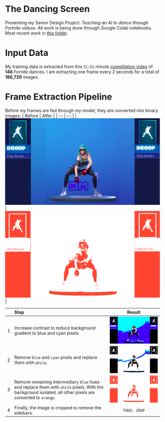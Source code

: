 # The Dancing Screen
Presenting my Senior Design Project: *Teaching an AI to dance through Fortnite videos.*
All work is being done through Google Colab notebooks. Most recent work in [this folder](https://github.com/mkarroqe/dancing-screen/tree/master/notebooks/spring_2020).

# Input Data
My training data is extracted from this `51:52` minute [complilation video](https://www.youtube.com/watch?v=R7qdgPkPsuQ) of **146** Fornite dances. I am extracting one frame every 2 seconds for a total of **186,720** images.

# Frame Extraction Pipeline
Before my frames are fed through my model, they are converted into binary images:
| Before | After |
| :-: | :-: |
| ![original image](examples/orig.png) | ![binary converted image](examples/final.png) |

| | Step | Result |
| :- | :- | :-: |
| 1 | Increase contrast to reduce background gradient to blue and cyan pixels | ![contrast image](examples/contrast.png) |
| 2 | Remove `blue` and `cyan` pixels and replace them with `white`. | ![blue and cyan free image](examples/no-blue-cyan.png) |
| 3 | Remove remaining intermediary `blue` hues and replace them with `white` pixels. With the background isolated, all other pixels are converted to `orange`.| ![final image](examples/final.png) |
| 4 | Finally, the image is cropped to remove the sidebars. | `TODO: CROP` |
